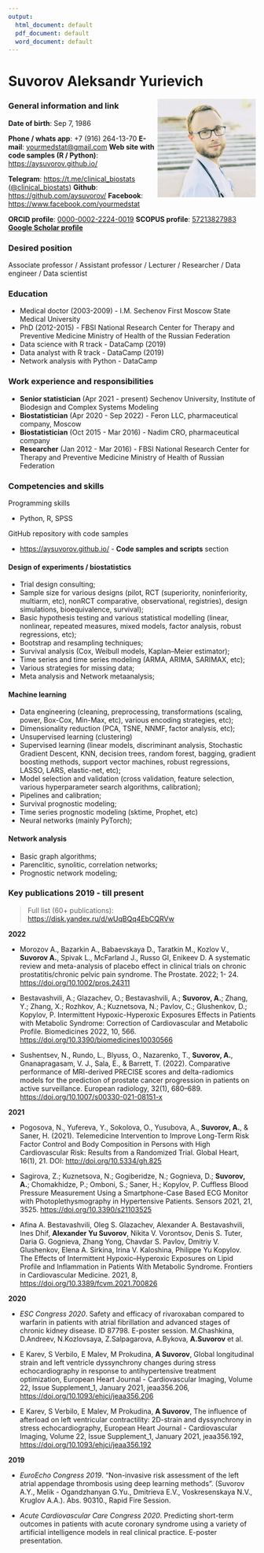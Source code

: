 ```yaml
---
output:
  html_document: default
  pdf_document: default
  word_document: default
---
```


<link rel="stylesheet" href="https://latex.now.sh/style.min.css" />

# Suvorov Aleksandr Yurievich

<img src="https://raw.githubusercontent.com/aysuvorov/aysuvorov.github.io/main/docs/promotion/cv/images/ays.jpg" align="right" width="200" height="200">

### General information and link

**Date of birth**: Sep 7, 1986

**Phone / whats app**: +7 (916) 264-13-70
**E-mail**: yourmedstat@gmail.com
**Web site with code samples (R / Python)**: https://aysuvorov.github.io/

**Telegram**: https://t.me/clinical_biostats ([@clinical_biostats](https://t.me/clinical_biostats))
**Github**: https://github.com/aysuvorov/
**Facebook**: https://www.facebook.com/yourmedstat

**ORCID profile**: [0000-0002-2224-0019](https://orcid.org/0000-0002-2224-0019)
**SCOPUS profile**: [57213827983](https://www.scopus.com/authid/detail.uri?authorId=57213827983)
**[Google Scholar profile](https://scholar.google.com/citations?user=3QETpFwAAAAJ&hl=en)**

### Desired position

Associate professor / Assistant professor / Lecturer / Researcher / Data engineer / Data scientist

### Education
- Medical doctor (2003-2009) - I.M. Sechenov First Moscow State Medical University
- PhD (2012-2015) - FBSI National Research Center for Therapy and Preventive Medicine Ministry of Health of the Russian Federation
- Data science with R track - DataCamp (2019)
- Data analyst with R track - DataCamp (2019)
- Network analysis with Python - DataCamp

### Work experience and responsibilities

- **Senior statistician** (Apr 2021 - present) Sechenov University, Institute of Biodesign and Complex Systems Modeling
- **Biostatistician** (Apr 2020 - Sep 2022) - Feron LLC, pharmaceutical company, Moscow
- **Biostatistician** (Oct 2015 - Mar 2016) - Nadim CRO, pharmaceutical company
- **Researcher** (Jan 2012 - Mar 2016) - FBSI National Research Center for Therapy and Preventive Medicine Ministry of Health of Russian Federation


### Competencies and skills
Programming skills
- Python, R, SPSS

GitHub repository with code samples
- https://aysuvorov.github.io/ - **Code samples and scripts** section


#### Design of experiments / biostatistics
- Trial design consulting;
- Sample size for various designs (pilot, RCT (superiority, noninferiority, multiarm, etc), nonRCT comparative, observational, registries), design simulations, bioequivalence, survival);
- Basic hypothesis testing and various statistical modelling (linear, nonlinear, repeated measures, mixed models, factor analysis,
robust regressions, etc);
- Bootstrap and resampling techniques;
- Survival analysis (Cox, Weibull models, Kaplan–Meier estimator);
- Time series and time series modeling (ARMA, ARIMA, SARIMAX, etc);
- Various strategies for missing data;
- Meta analysis and Network metaanalysis;

#### Machine learning
- Data engineering (cleaning, preprocessing, transformations (scaling, power, Box-Cox, Min-Max, etc), various encoding strategies, etc);
- Dimensionality reduction (PCA, TSNE, NNMF, factor analysis, etc);
- Unsupervised learning (clustering)
- Supervised learning (linear models, discriminant analysis, Stochastic Gradient Descent, KNN, decision trees, random forest, bagging, gradient boosting methods, support vector machines, robust regressions, LASSO, LARS, elastic-net, etc);
- Model selection and validation (cross validation, feature selection, various hyperparameter search algorithms, calibration);
- Pipelines and calibration;
- Survival prognostic modeling;
- Time series prognostic modeling (sktime, Prophet, etc)
- Neural networks (mainly PyTorch);
  
#### Network analysis
- Basic graph algorithms;
- Parenclitic, synolitic, correlation networks;
- Prognostic network modeling;


### Key publications 2019 - till present

> Full list (60+ publications): https://disk.yandex.ru/d/wUqBQq4EbCQRVw

**2022**

- Morozov A., Bazarkin A., Babaevskaya D., Taratkin M., Kozlov V., **Suvorov A.**, Spivak L., McFarland J., Russo GI, Enikeev D. A systematic review and meta-analysis of placebo effect in clinical trials on chronic prostatitis/chronic pelvic pain syndrome. The Prostate. 2022; 1- 24. https://doi.org/10.1002/pros.24311
  
- Bestavashvili, A.; Glazachev, O.; Bestavashvili, A.; **Suvorov, A.**; Zhang, Y.; Zhang, X.; Rozhkov, A.; Kuznetsova, N.; Pavlov, C.; Glushenkov, D.; Kopylov, P. Intermittent Hypoxic-Hyperoxic Exposures Effects in Patients with Metabolic Syndrome: Correction of Cardiovascular and Metabolic Profile. Biomedicines 2022, 10, 566. https://doi.org/10.3390/biomedicines10030566

- Sushentsev, N., Rundo, L., Blyuss, O., Nazarenko, T., **Suvorov, A.**, Gnanapragasam, V. J., Sala, E., & Barrett, T. (2022). Comparative performance of MRI-derived PRECISE scores and delta-radiomics models for the prediction of prostate cancer progression in patients on active surveillance. European radiology, 32(1), 680–689. https://doi.org/10.1007/s00330-021-08151-x

**2021**

- Pogosova, N., Yufereva, Y., Sokolova, O., Yusubova, A., **Suvorov, A.**, & Saner, H. (2021). Telemedicine Intervention to Improve Long-Term Risk Factor Control and Body Composition in Persons with High Cardiovascular Risk: Results from a Randomized Trial. Global Heart, 16(1), 21. DOI: http://doi.org/10.5334/gh.825

- Sagirova, Z.; Kuznetsova, N.; Gogiberidze, N.; Gognieva, D.; **Suvorov, A.**; Chomakhidze, P.; Omboni, S.; Saner, H.; Kopylov, P. Cuffless Blood Pressure Measurement Using a Smartphone-Case Based ECG Monitor with Photoplethysmography in Hypertensive Patients. Sensors 2021, 21, 3525. https://doi.org/10.3390/s21103525

- Afina A. Bestavashvili, Oleg S. Glazachev, Alexander A. Bestavashvili, Ines Dhif, **Alexander Yu Suvorov**, Nikita V. Vorontsov, Denis S. Tuter, Daria G. Gognieva, Zhang Yong, Chavdar S. Pavlov, Dmitriy V. Glushenkov, Elena A. Sirkina, Irina V. Kaloshina, Philippe Yu Kopylov. The Effects of Intermittent Hypoxic–Hyperoxic Exposures on Lipid Profile and Inflammation in Patients With Metabolic Syndrome. Frontiers in Cardiovascular Medicine. 2021, 8, https://doi.org/10.3389/fcvm.2021.700826 

**2020**
- *ESC Congress 2020*. Safety and efficacy of rivaroxaban compared to warfarin in patients with atrial fibrillation and advanced stages of chronic kidney disease. ID 87798. E-poster session. M.Chashkina, D.Andreev, N.Kozlovsaya, Z.Salpagarova, A.Bykova, **A.Suvorov** et al.
  
- E Karev, S Verbilo, E Malev, M Prokudina, **A Suvorov**, Global longitudinal strain and left ventricle dyssynchrony changes during stress echocardiography in response to antihypertensive treatment optimization, European Heart Journal - Cardiovascular Imaging, Volume 22, Issue Supplement_1, January 2021, jeaa356.206, https://doi.org/10.1093/ehjci/jeaa356.206
  
- E Karev, S Verbilo, E Malev, M Prokudina, **A Suvorov**, The influence of afterload on left ventricular contractility: 2D-strain and dyssynchrony in stress echocardiography, European Heart Journal - Cardiovascular Imaging, Volume 22, Issue Supplement_1, January 2021, jeaa356.192,
https://doi.org/10.1093/ehjci/jeaa356.192


**2019**

- *EuroEcho Congress 2019*. “Non-invasive risk assessment of the left atrial appendage thrombosis using deep learning
methods”. (Suvorov A.Y., Melik - Ogandzhanyan G.Yu., Dmitrieva E.V., Voskresenskaya N.V., Kruglov A.A.). Abs.
90310., Rapid Fire Session.

- *Acute Cardiovascular Care Congress 2020*. Predicting short-term outcomes in patients with acute coronary syndrome using a variety of artificial intelligence models in real clinical practice. E-poster presentation.


